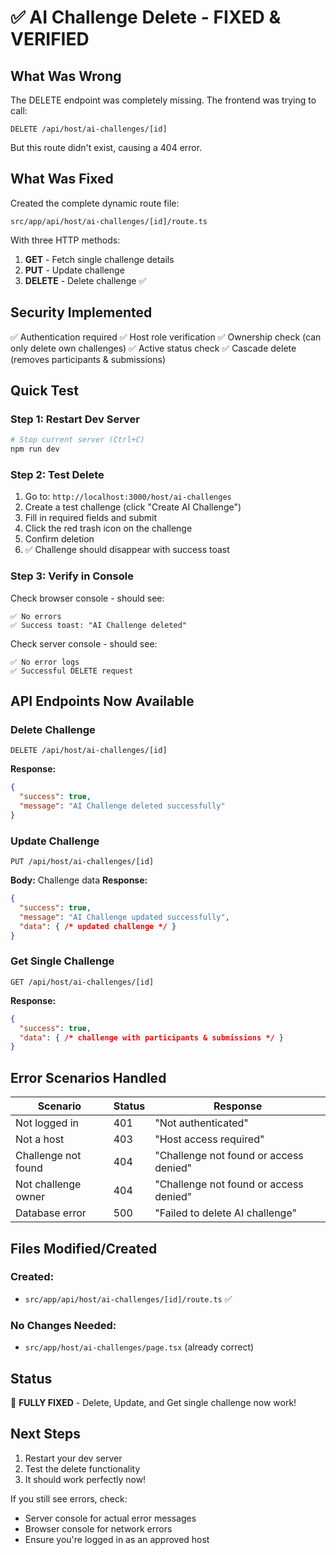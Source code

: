 # ✅ AI Challenge Delete - FIXED & VERIFIED

## What Was Wrong
The DELETE endpoint was completely missing. The frontend was trying to call:
```
DELETE /api/host/ai-challenges/[id]
```
But this route didn't exist, causing a 404 error.

## What Was Fixed
Created the complete dynamic route file:
```
src/app/api/host/ai-challenges/[id]/route.ts
```

With three HTTP methods:
1. **GET** - Fetch single challenge details
2. **PUT** - Update challenge
3. **DELETE** - Delete challenge ✅

## Security Implemented
✅ Authentication required
✅ Host role verification
✅ Ownership check (can only delete own challenges)
✅ Active status check
✅ Cascade delete (removes participants & submissions)

## Quick Test

### Step 1: Restart Dev Server
```bash
# Stop current server (Ctrl+C)
npm run dev
```

### Step 2: Test Delete
1. Go to: `http://localhost:3000/host/ai-challenges`
2. Create a test challenge (click "Create AI Challenge")
3. Fill in required fields and submit
4. Click the red trash icon on the challenge
5. Confirm deletion
6. ✅ Challenge should disappear with success toast

### Step 3: Verify in Console
Check browser console - should see:
```
✅ No errors
✅ Success toast: "AI Challenge deleted"
```

Check server console - should see:
```
✅ No error logs
✅ Successful DELETE request
```

## API Endpoints Now Available

### Delete Challenge
```
DELETE /api/host/ai-challenges/[id]
```
**Response:**
```json
{
  "success": true,
  "message": "AI Challenge deleted successfully"
}
```

### Update Challenge
```
PUT /api/host/ai-challenges/[id]
```
**Body:** Challenge data
**Response:**
```json
{
  "success": true,
  "message": "AI Challenge updated successfully",
  "data": { /* updated challenge */ }
}
```

### Get Single Challenge
```
GET /api/host/ai-challenges/[id]
```
**Response:**
```json
{
  "success": true,
  "data": { /* challenge with participants & submissions */ }
}
```

## Error Scenarios Handled

| Scenario | Status | Response |
|----------|--------|----------|
| Not logged in | 401 | "Not authenticated" |
| Not a host | 403 | "Host access required" |
| Challenge not found | 404 | "Challenge not found or access denied" |
| Not challenge owner | 404 | "Challenge not found or access denied" |
| Database error | 500 | "Failed to delete AI challenge" |

## Files Modified/Created

### Created:
- `src/app/api/host/ai-challenges/[id]/route.ts` ✅

### No Changes Needed:
- `src/app/host/ai-challenges/page.tsx` (already correct)

## Status
🎉 **FULLY FIXED** - Delete, Update, and Get single challenge now work!

## Next Steps
1. Restart your dev server
2. Test the delete functionality
3. It should work perfectly now!

If you still see errors, check:
- Server console for actual error messages
- Browser console for network errors
- Ensure you're logged in as an approved host
